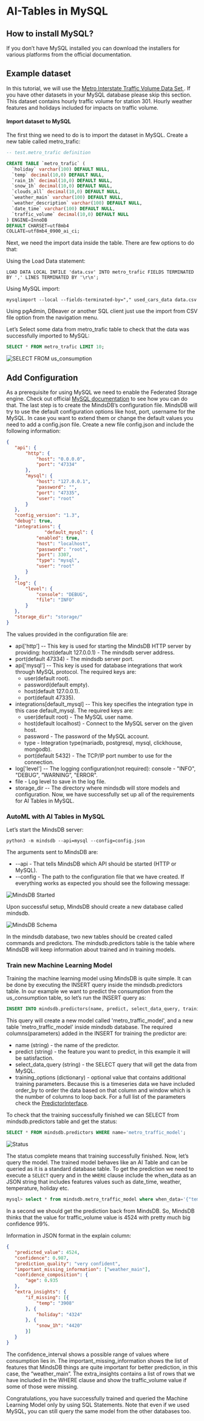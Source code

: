 # AI-Tables in MySQL

## How to install MySQL?

If you don’t have MySQL installed you can download the installers for various platforms from the official documentation.

## Example dataset

In this tutorial, we will use the [Metro Interstate Traffic Volume Data Set
](https://archive.ics.uci.edu/ml/datasets/Metro+Interstate+Traffic+Volume#). If you have other datasets in your MySQL database please skip this section. This dataset contains hourly traffic volume for station 301. Hourly weather features and holidays included for impacts on traffic volume.

#### Import dataset to MySQL
The first thing we need to do is to import the dataset in MySQL. Create a new table called metro_trafic:

```sql
-- test.metro_trafic definition

CREATE TABLE `metro_trafic` (
  `holiday` varchar(100) DEFAULT NULL,
  `temp` decimal(10,0) DEFAULT NULL,
  `rain_1h` decimal(10,0) DEFAULT NULL,
  `snow_1h` decimal(10,0) DEFAULT NULL,
  `clouds_all` decimal(10,0) DEFAULT NULL,
  `weather_main` varchar(100) DEFAULT NULL,
  `weather_description` varchar(100) DEFAULT NULL,
  `date_time` varchar(100) DEFAULT NULL,
  `traffic_volume` decimal(10,0) DEFAULT NULL
) ENGINE=InnoDB 
DEFAULT CHARSET=utf8mb4 
COLLATE=utf8mb4_0900_ai_ci;
```

Next, we need the import data inside the table. There are few options to do that:


Using the Load Data statement:
```
LOAD DATA LOCAL INFILE 'data.csv' INTO metro_trafic FIELDS TERMINATED BY ',' LINES TERMINATED BY '\r\n';
``` 
Using MySQL import:

```
mysqlimport --local --fields-terminated-by="," used_cars_data data.csv
```
Using pgAdmin, DBeaver or another SQL client just use the import from CSV file option from the navigation menu. 

Let’s Select some data from metro_trafic table to check that the data was successfully imported to MySQL:

```sql
SELECT * FROM metro_trafic LIMIT 10;
```

![SELECT FROM us_consumption](/assets/tutorials/aitables-mysql/select_table.png)

## Add Configuration

As a prerequisite for using MySQL we need to enable the Federated Storage engine. Check out official [MySQL documentation](https://dev.mysql.com/doc/refman/8.0/en/federated-storage-engine.html) to see how you can do that.
The last step is to create the MindsDB’s configuration file. MindsDB will try to use the default configuration options like host, port, username for the MySQL. In case you want to extend them or change the default values you need to add a config.json file. Create a new file config.json and include the following information:

```json
{
   "api": {
       "http": {
           "host": "0.0.0.0",
           "port": "47334"
       },
       "mysql": {
           "host": "127.0.0.1",
           "password": "",
           "port": "47335",
           "user": "root"
       }
   },
   "config_version": "1.3",
   "debug": true,
   "integrations": {
              "default_mysql": {
           "enabled": true,
           "host": "localhost",
           "password": "root",
           "port": 3307,
           "type": "mysql",
           "user": "root"
       }
   },
   "log": {
       "level": {
           "console": "DEBUG",
           "file": "INFO"
       }
   },
   "storage_dir": "storage/"
}
```

The values provided in the configuration file are:

* api['http’] -- This key is used for starting the MindsDB HTTP server by providing:
host(default 127.0.0.1) - The mindsdb server address.
* port(default 47334) - The mindsdb server port.
* api['mysql'] -- This key is used for database integrations that work through MySQL protocol. The required keys are:
   * user(default root).
   * password(default empty).
   * host(default 127.0.0.1).
   * port(default 47335).
* integrations[default_mysql] -- This key specifies the integration type in this case default_mysql. The required keys are:
   * user(default root) - The MySQL user name.
   * host(default localhost) - Connect to the MySQL server on the given host.
   * password - The password of the MySQL account.
   * type - Integration type(mariadb, postgresql, mysql, clickhouse, mongodb).
   * port(default 5432) - The TCP/IP port number to use for the connection.
* log['level'] -- The logging configuration(not required):
console - "INFO", "DEBUG", ”WARNING”,  "ERROR".
* file - Log level to save in the log file.
* storage_dir -- The directory where mindsdb will store models and configuration.
Now, we have successfully set up all of the requirements for AI Tables in MySQL.

### AutoML with AI Tables in MySQL
Let’s start the MindsDB server:

```
python3 -m mindsdb --api=mysql --config=config.json
```

The arguments sent to MindsDB are:
* --api - That tells MindsDB which API should be started (HTTP or MySQL).
* --config - The path to the configuration file that we have created.
If everything works as expected you should see the following message:

![MindsDB Started](/assets/tutorials/aitables-postgresql/mindsdb_started.png)


Upon successful setup, MindsDB should create a new database called mindsdb.

![MindsDB Schema](/assets/tutorials/aitables-mysqll/list_tables.png)


In the mindsdb database, two new tables should be created called commands and predictors. The mindsdb.predictors table is the table where MindsDB will keep information about trained and in training models.

### Train new Machine Learning Model

Training the machine learning model using MindsDB is quite simple. It can be done by executing the INSERT query inside the mindsdb.predictors table. In our example we want to predict the consumption from the us_consumption table, so let’s run the INSERT query as:

```sql
INSERT INTO mindsdb.predictors(name, predict, select_data_query, training_options) VALUES ('metro_traffic_model', 'traffic_volume', 'SELECT * FROM test.metro_trafic', '{"timeseries_settings":{"order_by": ["date_time"], "window":20}}');
```

This query will create a new model called 'metro_traffic_model', and a new table 'metro_traffic_model' inside mindsdb database. The required columns(parameters) added in the INSERT for training the predictor are:
* name (string) - the name of the predictor.
* predict (string) -  the feature you want to predict, in this example it will be satisfaction.
* select_data_query (string) - the SELECT query that will get the data from MySQL.
* training_options (dictionary) - optional value that contains additional training parameters. Because this is a timeseries data we have included order_by to order the data based on that column and window which is the number of columns to loop back.  For a full list of the parameters check the [PredictorInterface](/PredictorInterface/#learn).

To check that the training successfully finished we can SELECT from mindsdb.predictors table and get the status:

```sql
SELECT * FROM mindsdb.predictors WHERE name='metro_traffic_model';
```

![Status](/assets/tutorials/aitables-mysqll/select_status.png)

The status complete means that training successfully finished. Now, let’s query the model. The trained model behaves like an AI Table and can be queried as it is a standard database table. To get the prediction we need to execute a `SELECT` query and in the `WHERE` clause include the when_data as an JSON string that includes features values such as date_time, weather, temperature, holiday etc.

```sql
mysql> select * from mindsdb.metro_traffic_model where when_data='{"temp": "288","snow_1h":0, "date_time": "2012-10-02", "holiday":"Columbus Day"}';
```

In a second we should get the prediction back from MindsDB. So, MindsDB thinks that the value for traffic_volume value is 4524 with pretty much big confidence 99%.

Information in JSON format in the explain column:

```json
{
   "predicted_value": 4524,
   "confidence": 0.987,
   "prediction_quality": "very confident",
   "important_missing_information": ["weather_main"],
   "confidence_composition": {
       "age": 0.935
   },
   "extra_insights": {
       "if_missing": [{
           "temp": "3908"
       }, {
           "holiday": "4324"
       }, {
           "snow_1h": "4420"
       }]
   }
}
```

The confidence_interval shows a possible range of values where consumption lies in. The important_missing_information shows the list of features that MindsDB things are quite important for better prediction, in this case, the “weather_main”. The extra_insights contains a list of rows that we have included in the WHERE clause and show the traffic_volume value if some of those were missing.

Congratulations, you have successfully trained and queried the Machine Learning Model only by using SQL Statements. Note that even if we used MySQL, you can still query the same model from the other databases too.


